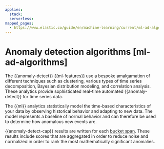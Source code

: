 ```yaml
---
applies:
  stack:
  serverless:
mapped_pages:
  - https://www.elastic.co/guide/en/machine-learning/current/ml-ad-algorithms.html
---
```


# Anomaly detection algorithms [ml-ad-algorithms]

The {{anomaly-detect}} {{ml-features}} use a bespoke amalgamation of different techniques such as clustering, various types of time series decomposition, Bayesian distribution modeling, and correlation analysis. These analytics provide sophisticated real-time automated {{anomaly-detect}} for time series data.

The {{ml}} analytics statistically model the time-based characteristics of your data by observing historical behavior and adapting to new data. The model represents a baseline of normal behavior and can therefore be used to determine how anomalous new events are.

{{anomaly-detect-cap}} results are written for each [bucket span](ml-ad-run-jobs.md#ml-ad-bucket-span). These results include scores that are aggregated in order to reduce noise and normalized in order to rank the most mathematically significant anomalies.
